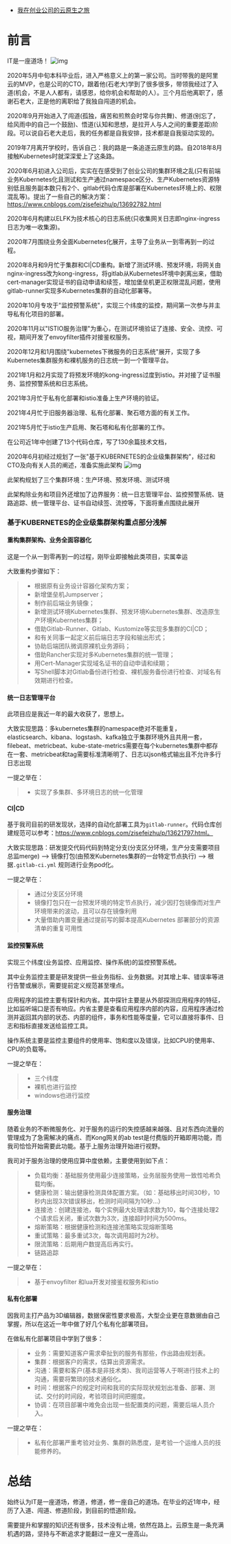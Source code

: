 - [我在创业公司的云原生之旅](https://www.cnblogs.com/zisefeizhu/p/14601287.html)

# 前言

IT是一座道场！
 ![img](https://cdn.nlark.com/yuque/0/2021/png/1143489/1617155792725-55dca530-a3c3-4d4a-9ae6-3fad2df5755e.png)

2020年5月中旬本科毕业后，进入严格意义上的第一家公司。当时带我的是阿里云的MVP，也是公司的CTO，跟着他(石老大)学到了很多很多，带领我经过了入道(机会，不是人人都有，请感恩，给你机会和帮助的人）。三个月后他离职了，感谢石老大，正是他的离职给了我独自闯道的机会。

2020年9月开始进入了闯道(孤独，痛苦和煎熬会时常与你共舞)、修道(别忘了，给风雨中的自己一个鼓励)、悟道(认知和思想，是拉开人与人之间的重要差距)阶段。可以说自石老大走后，我的任务都是自我安排，技术都是自我驱动实现的。

2019年7月离开学校时，告诉自己：我的路是一条追逐云原生的路。自2018年8月接触Kubernetes时就深深爱上了这条路。

2020年6月初进入公司后，实实在在感受到了创业公司的集群环境之乱(只有前端业务Kubernetes化且测试和生产通过namespace区分、生产Kubernetes资源特别低且服务副本数只有2个、gitlab代码仓库是部署在Kubernetes环境上的、权限混乱等)。提出了一些自己的解决方案：https://www.cnblogs.com/zisefeizhu/p/13692782.html

2020年6月构建以ELFK为技术核心的日志系统(只收集网关日志即nginx-ingress日志为唯一收集源)。

2020年7月围绕业务全面Kubernetes化展开，主导了业务从一到零再到一的过程。

2020年8月和9月忙于集群和CI|CD重构。新增了测试环境、预发环境，将网关由nginx-ingress改为kong-ingress，将gitlab从Kubernetes环境中剥离出来，借助cert-manager实现证书的自动申请和续签，增加堡垒机更正权限混乱问题，使用gitlab-runner实现多Kubernetes集群的自动化部署等。

2020年10月专攻于"监控预警系统"，实现三个纬度的监控，期间第一次参与并主导私有化项目的部署。

2020年11月以"ISTIO服务治理"为重心，在测试环境验证了连接、安全、流控、可视，期间开发了envoyfilter插件对接鉴权服务。

2020年12月和1月围绕"kubernetes下微服务的日志系统"展开，实现了多Kubernetes集群服务和裸机服务的日志统一到一个管理平台。

2021年1月和2月实现了将预发环境的kong-ingress过度到istio。并对接了证书服务、监控预警系统和日志系统。

2021年3月忙于私有化部署和istio准备上生产环境的验证。

2021年4月忙于旧服务器治理、私有化部署、聚石塔方面的有关工作。

2021年5月忙于istio生产启用、聚石塔和私有化部署的工作。

在公司近1年中创建了13个代码仓库，写了130余篇技术文档，

2020年6月初经过规划了一张"基于KUBERNETES的企业级集群架构"，经过和CTO及向有关人员的阐述，准备实施此架构
 ![img](https://cdn.nlark.com/yuque/0/2021/png/1143489/1617176613827-8f78dfb2-78b9-411e-9879-6461df0a20f7.png)

此架构规划了三个集群环境：生产环境、预发环境、测试环境

此架构除业务和项目外还增加了边界服务：统一日志管理平台、监控预警系统、链路追踪、统一管理平台、证书自动续签、流控等，下面将重点围绕此展开

### 基于KUBERNETES的企业级集群架构重点部分浅解

#### 重构集群架构、业务全面容器化

这是一个从一到零再到一的过程，刚毕业即接触此类项目，实属幸运

大致重构步骤如下：

> - 根据原有业务设计容器化架构方案；
> - 新增堡垒机Jumpserver；
> - 制作前后端业务镜像；
> - 新增测试环境Kubernetes集群、预发环境Kubernetes集群、改造原生产环境Kubernetes集群；
> - 借助Gitlab-Runner、Gitlab、Kustomize等实现多集群的CI|CD；
> - 和有关同事一起定义前后端日志字段和输出形式；
> - 协助后端团队微调原裸机业务源码；
> - 借助Rancher实现对多Kubernetes集群的统一管理；
> - 用Cert-Manager实现域名证书的自动申请和续期；
> - 写Shell脚本对Gitlab备份进行检查、裸机服务备份进行检查、对域名有效期进行检查。

#### 统一日志管理平台

此项目应是我近一年的最大收获了，思想上。

大致实现思路：多kubernetes集群的namespace绝对不能重复，elasticsearch、kibana、logstash、kafka独立于集群环境外且共用一套，filebeat、metricbeat、kube-state-metrics需要在每个kubernetes集群中都存在一套、metricbeat和tag需要标准清晰明了、日志以json格式输出且不允许多行日志出现

一提之举在：

> - 实现了多集群、多环境日志的统一化管理

#### CI|CD

基于我司目前的研发现状，选择的自动化部署工具为`gitlab-runner`。代码仓库创建规范可以参考：https://www.cnblogs.com/zisefeizhu/p/13621797.html。

大致实现思路：研发提交代码代码到特定分支(分支区分环境，生产分支需要项目总监merge) --> 镜像打包(由预发Kubernetes集群的一台特定节点执行) --> 根据`.gitlab-ci.yml` 规则进行业务pod化。

一提之举在：

> - 通过分支区分环境
> - 镜像打包只在一台预发环境的特定节点执行，减少因打包镜像而对生产环境带来的波动，且可以存在镜像利用
> - 大量借助内置变量通过提前写的脚本提高Kubernetes 部署部分的资源清单的重复可用性

#### 监控预警系统

实现三个纬度(业务监控、应用监控、操作系统)的监控预警系统。

其中业务监控主要是研发提供一些业务指标、业务数据。对其增上率、错误率等进行告警或展示，需要提前定义规范甚至埋点。

应用程序的监控主要有探针和内省。其中探针主要是从外部探测应用程序的特征，比如监听端口是否有响应。内省主要是查看应用程序内部的内容，应用程序通过检测并返回其内部的状态、内部的组件，事务和性能等度量，它可以直接将事件、日志和指标直接发送给监控工具。

操作系统主要是监控主要组件的使用率、饱和度以及错误，比如CPU的使用率、CPU的负载等。

一提之举在：

> - 三个纬度
> - 裸机也进行监控
> - windows也进行监控

#### 服务治理

随着业务的不断微服务化、对于服务的运行的失控感越来越强、且对东西向流量的管理成为了急需解决的痛点、而Kong网关的ab test是付费版的开箱即用功能，而我司恰恰开始需要此功能。基于上服务治理开始进行视野。

我司对于服务治理的使用应算中度依赖，主要使用到如下点：

> - 负载均衡：基础服务使用最少连接策略，业务层服务使用一致性哈希负载均衡。
> - 健康检测：输出健康检测具体配置方案。（如：基础移出时间30秒，10秒内出现3次错误移出，检测时间间隔为10秒…）
> - 连接池：创建连接池，每个实例最大处理请求数为10，每个连接处理2个请求后关闭，重试次数为3次，连接超时时间为500ms。
> - 熔断策略：根据健康检测和连接池策略实现熔断策略
> - 重试策略：最多重试3次，每次调用超时为2秒。
> - 限流策略：后期用户数提高后再实行。
> - 链路追踪

一提之举在：

> - 基于envoyfilter 和lua开发对接鉴权服务和istio

#### 私有化部署

因我司主打产品为3D编辑器，数据保密性要求极高，大型企业更在意数据由自己掌握，所以在这近一年中做了好几个私有化部署项目。

在做私有化部署项目中学到了很多：

> - 业务：需要知道客户需求牵扯到的服务有那些，作出路由规划表。
> - 集群：根据客户的需求，估算出资源需求。
> - 沟通：需要和客户(基本是非技术类)、我司运营等人于啊进行技术上的沟通，需要将繁琐的技术通俗化。
> - 时间：根据客户的规定时间和我司的实际现状规划出准备、部署、测试、交付的时间段，考验项目时间把握度。
> - 协调：在项目部署中难免会出现一些配置类的问题，需要后端人员介入。

一提之举在：

> - 私有化部署严重考验对业务、集群的熟悉度，是考验一个运维人员的技能修养的。

# 总结

始终认为IT是一座道场，修道，修道，修一座自己的道场。在毕业的近1年中，经历了入道、闯道、修道阶段，到目前的悟道阶段。

需要提升和掌握的知识还有很多，技术没有止境，依然在路上。云原生是一条充满机遇的路，坚持与不断追求才能翻过一座又一座高山。
